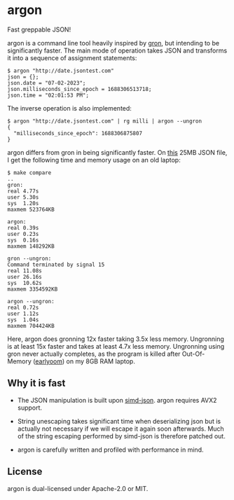 # argon

Fast greppable JSON!

argon is a command line tool heavily inspired by
[gron](https://github.com/tomnomnom/gron), but intending to be significantly
faster. The main mode of operation takes JSON and transforms it into a sequence
of assignment statements:
```
$ argon "http://date.jsontest.com"
json = {};
json.date = "07-02-2023";
json.milliseconds_since_epoch = 1688306513718;
json.time = "02:01:53 PM";
```

The inverse operation is also implemented:
```
$ argon "http://date.jsontest.com" | rg milli | argon --ungron
{
  "milliseconds_since_epoch": 1688306875807
}
```

argon differs from gron in being significantly faster. On
[this](https://github.com/json-iterator/test-data/blob/master/large-file.json)
25MB JSON file, I get the following time and memory usage on an old laptop:
```
$ make compare
..
gron:
real 4.77s
user 5.30s
sys  1.20s
maxmem 523764KB

argon:
real 0.39s
user 0.23s
sys  0.16s
maxmem 148292KB

gron --ungron:
Command terminated by signal 15
real 11.08s
user 26.16s
sys  10.62s
maxmem 3354592KB

argon --ungron:
real 0.72s
user 1.12s
sys  1.04s
maxmem 704424KB
```

Here, argon does gronning 12x faster taking 3.5x less memory. Ungronning is at
least 15x faster and takes at least 4.7x less memory. Ungronning using gron
never actually completes, as the program is killed after Out-Of-Memory
([earlyoom](https://github.com/rfjakob/earlyoom)) on my 8GB RAM laptop.

## Why it is fast

* The JSON manipulation is built upon
    [simd-json](https://github.com/simd-lite/simd-json). argon requires AVX2
    support.

* String unescaping takes significant time when deserializing json but is
    actually not necessary if we will escape it again soon afterwards. Much of
    the string escaping performed by simd-json is therefore patched out.

* argon is carefully written and profiled with performance in mind.

## License

argon is dual-licensed under Apache-2.0 or MIT.
